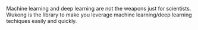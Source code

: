 Machine learning and deep learning are not the weapons just for scientists. 
Wukong is the library to make you leverage machine learning/deep learning techiques easily and quickly.
